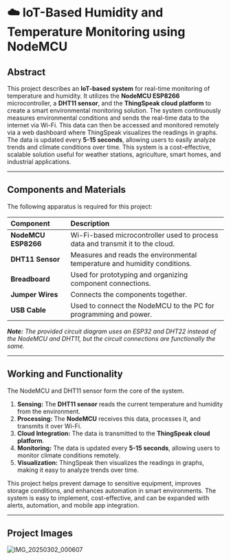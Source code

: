 # ☁️ IoT-Based Humidity and Temperature Monitoring using NodeMCU

## Abstract

This project describes an **IoT-based system** for real-time monitoring of temperature and humidity. It utilizes the **NodeMCU ESP8266** microcontroller, a **DHT11 sensor**, and the **ThingSpeak cloud platform** to create a smart environmental monitoring solution. The system continuously measures environmental conditions and sends the real-time data to the internet via Wi-Fi. This data can then be accessed and monitored remotely via a web dashboard where ThingSpeak visualizes the readings in graphs. The data is updated every **5-15 seconds**, allowing users to easily analyze trends and climate conditions over time. This system is a cost-effective, scalable solution useful for weather stations, agriculture, smart homes, and industrial applications.

---

## Components and Materials

The following apparatus is required for this project:

| Component | Description |
| :--- | :--- |
| **NodeMCU ESP8266** | Wi-Fi-based microcontroller used to process data and transmit it to the cloud. |
| **DHT11 Sensor** | Measures and reads the environmental temperature and humidity conditions. |
| **Breadboard** | Used for prototyping and organizing component connections. |
| **Jumper Wires** | Connects the components together. |
| **USB Cable** | Used to connect the NodeMCU to the PC for programming and power. |

***Note:** The provided circuit diagram uses an ESP32 and DHT22 instead of the NodeMCU and DHT11, but the circuit connections are functionally the same.*

---

## Working and Functionality

The NodeMCU and DHT11 sensor form the core of the system.

1.  **Sensing:** The **DHT11 sensor** reads the current temperature and humidity from the environment.
2.  **Processing:** The **NodeMCU** receives this data, processes it, and transmits it over Wi-Fi.
3.  **Cloud Integration:** The data is transmitted to the **ThingSpeak cloud platform**.
4.  **Monitoring:** The data is updated every **5-15 seconds**, allowing users to monitor climate conditions remotely.
5.  **Visualization:** ThingSpeak then visualizes the readings in graphs, making it easy to analyze trends over time.

This project helps prevent damage to sensitive equipment, improves storage conditions, and enhances automation in smart environments. The system is easy to implement, cost-effective, and can be expanded with alerts, automation, and mobile app integration.

---

## Project Images

![IMG_20250302_000607](https://github.com/user-attachments/assets/ae64ad83-9bae-4406-bff2-98076cae1525)
